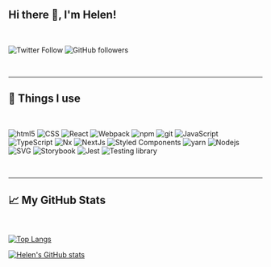 ## Hi there 👋, I'm Helen!

<br>

![Twitter Follow](https://img.shields.io/twitter/follow/helen8297?style=social)
![GitHub followers](https://img.shields.io/github/followers/helen8297?style=social)

<br>

---

## 🧰 Things I use

<br>
<p>
  <img alt="html5" src="https://img.shields.io/badge/-HTML5-6100A5?style=flat-square&logo=html5&logoColor=white" />
  <img alt="CSS" src="https://img.shields.io/badge/-CSS-77216F?style=flat-square&logo=css3&logoColor=white" />
  <img alt="React" src="https://img.shields.io/badge/-React-FF61F6?style=flat-square&logo=react&logoColor=white" />
  <img alt="Webpack" src="https://img.shields.io/badge/-Webpack-EA4C89?style=flat-square&logo=webpack&logoColor=white" /> 
  <img alt="npm" src="https://img.shields.io/badge/-NPM-CB3837?style=flat-square&logo=npm&logoColor=white" />
  <img alt="git" src="https://img.shields.io/badge/-Git-E53238?style=flat-square&logo=git&logoColor=white" />
  <img alt="JavaScript" src="https://img.shields.io/badge/-JavaScript-FF4713?style=flat-square&logo=javascript&logoColor=white" />
  <img alt="TypeScript" src="https://img.shields.io/badge/-TypeScript-FF9C42?style=flat-square&logo=typescript&logoColor=white" />
  <img alt="Nx" src="https://img.shields.io/badge/-Nx-F29400?style=flat-square&logo=nx&logoColor=white" />
  <img alt="NextJs" src="https://img.shields.io/badge/-NextJs-CD9834?style=flat-square&logo=next.js&logoColor=white" />
  <img alt="Styled Components" src="https://img.shields.io/badge/-Styled_Components-83B81A?style=flat-square&logo=styled-components&logoColor=white" />
  <img alt="yarn" src="https://img.shields.io/badge/-Yarn-239120?style=flat-square&logo=yarn&logoColor=white" />
  <img alt="Nodejs" src="https://img.shields.io/badge/-Nodejs-00B388?style=flat-square&logo=Node.js&logoColor=white" />
  <img alt="SVG" src="https://img.shields.io/badge/-SVG-00C4CC?style=flat-square&logo=svg&logoColor=white" />
  <img alt="Storybook" src="https://img.shields.io/badge/-Storybook-00BAF2?style=flat-square&logo=storybook&logoColor=white" />
  <img alt="Jest" src="https://img.shields.io/badge/-Jest-0085C0?style=flat-square&logo=Jest&logoColor=white" />
  <img alt="Testing library" src="https://img.shields.io/badge/-Testing_Library-006699?style=flat-square&logo=testing-library&logoColor=white" />
</p>
<br>

---

## &#x1f4c8; My GitHub Stats

<br/>

[![Top Langs](https://github-readme-stats.vercel.app/api/top-langs/?username=helen8297&theme=nightowl)](https://github.com/anuraghazra/github-readme-stats)

[![Helen's GitHub stats](https://github-readme-stats.vercel.app/api?username=helen8297&theme=nightowl&?count_private=true&show_icons=true&include_all_commits=true)](https://github.com/anuraghazra/github-readme-stats)

